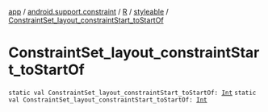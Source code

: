 [app](../../../index.md) / [android.support.constraint](../../index.md) / [R](../index.md) / [styleable](index.md) / [ConstraintSet_layout_constraintStart_toStartOf](.)

# ConstraintSet_layout_constraintStart_toStartOf

`static val ConstraintSet_layout_constraintStart_toStartOf: `[`Int`](https://kotlinlang.org/api/latest/jvm/stdlib/kotlin/-int/index.html)
`static val ConstraintSet_layout_constraintStart_toStartOf: `[`Int`](https://kotlinlang.org/api/latest/jvm/stdlib/kotlin/-int/index.html)